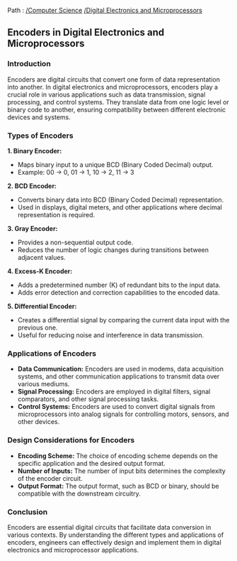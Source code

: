 Path : [/Computer Science](../../index.md) [/Digital Electronics and Microprocessors](../index.md)
## Encoders in Digital Electronics and Microprocessors

### Introduction

Encoders are digital circuits that convert one form of data representation into another. In digital electronics and microprocessors, encoders play a crucial role in various applications such as data transmission, signal processing, and control systems. They translate data from one logic level or binary code to another, ensuring compatibility between different electronic devices and systems.


### Types of Encoders

**1. Binary Encoder:**
- Maps binary input to a unique BCD (Binary Coded Decimal) output.
- Example: 00 -> 0, 01 -> 1, 10 -> 2, 11 -> 3


**2. BCD Encoder:**
- Converts binary data into BCD (Binary Coded Decimal) representation.
- Used in displays, digital meters, and other applications where decimal representation is required.


**3. Gray Encoder:**
- Provides a non-sequential output code.
- Reduces the number of logic changes during transitions between adjacent values.


**4. Excess-K Encoder:**
- Adds a predetermined number (K) of redundant bits to the input data.
- Adds error detection and correction capabilities to the encoded data.


**5. Differential Encoder:**
- Creates a differential signal by comparing the current data input with the previous one.
- Useful for reducing noise and interference in data transmission.


### Applications of Encoders

- **Data Communication:** Encoders are used in modems, data acquisition systems, and other communication applications to transmit data over various mediums.
- **Signal Processing:** Encoders are employed in digital filters, signal comparators, and other signal processing tasks.
- **Control Systems:** Encoders are used to convert digital signals from microprocessors into analog signals for controlling motors, sensors, and other devices.


### Design Considerations for Encoders

- **Encoding Scheme:** The choice of encoding scheme depends on the specific application and the desired output format.
- **Number of Inputs:** The number of input bits determines the complexity of the encoder circuit.
- **Output Format:** The output format, such as BCD or binary, should be compatible with the downstream circuitry.


### Conclusion

Encoders are essential digital circuits that facilitate data conversion in various contexts. By understanding the different types and applications of encoders, engineers can effectively design and implement them in digital electronics and microprocessor applications.
